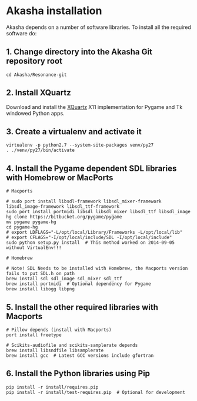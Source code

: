 # Akasha installation

Akasha depends on a number of software libraries. To install all the required software do:

## 1. Change directory into the Akasha Git repository root

    cd Akasha/Resonance-git

## 2. Install XQuartz

Download and install the [XQuartz](http://xquartz.macosforge.org/landing/) X11 implementation
for Pygame and Tk windowed Python apps.

## 3. Create a virtualenv and activate it

    virtualenv -p python2.7 --system-site-packages venv/py27
    . ./venv/py27/bin/activate

## 4. Install the Pygame dependent SDL libraries with Homebrew or MacPorts

    # Macports

    # sudo port install libsdl-framework libsdl_mixer-framework libsdl_image-framework libsdl_ttf-framework
    sudo port install portmidi libsdl libsdl_mixer libsdl_ttf libsdl_image
    hg clone https://bitbucket.org/pygame/pygame
    mv pygame pygame-hg
    cd pygame-hg
    # export LDFLAGS="-L/opt/local/Library/Frameworks -L/opt/local/lib"
    # export CFLAGS="-I/opt/local/include/SDL -I/opt/local/include"
    sudo python setup.py install  # This method worked on 2014-09-05 without VirtualEnv!!!

    # Homebrew

    # Note! SDL Needs to be installed with Homebrew, the Macports version fails to put SDL.h on path
    brew install sdl sdl_image sdl_mixer sdl_ttf
    brew install portmidi  # Optional dependency for Pygame
    brew install libogg libpng

## 5. Install the other required libraries with Macports

    # Pillow depends (install with Macports)
    port install freetype

    # Scikits-audiofile and scikits-samplerate depends
    brew install libsndfile libsamplerate
    brew install gcc  # Latest GCC versions include gfortran

## 6. Install the Python libraries using Pip

	pip install -r install/requires.pip
	pip install -r install/test-requires.pip  # Optional for development
